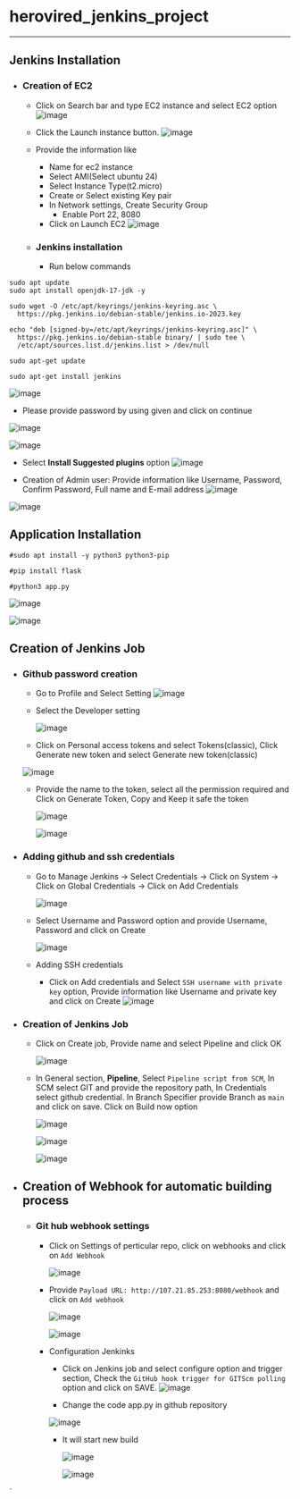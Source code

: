 # herovired_jenkins_project
---------------------------------------
## Jenkins Installation
- ### Creation of EC2
  - Click on Search bar and type EC2 instance and select EC2 option
    ![image](https://github.com/user-attachments/assets/66eff39f-a019-47f4-a4f8-70b1551544dd)

  - Click the Launch instance button.
  ![image](https://github.com/user-attachments/assets/d8957fff-481e-401f-81fc-9ae595b07075)

  - Provide the information like
    - Name for ec2 instance
    - Select AMI(Select ubuntu 24)
    - Select Instance Type(t2.micro)
    - Create or Select existing Key pair
    - In Network settings, Create Security Group
      - Enable Port 22, 8080
    - Click on Launch EC2
  ![image](https://github.com/user-attachments/assets/aa1c0d73-1894-44c2-9e4a-b0b79e535578)


  - ### Jenkins installation
    - Run below commands

```
sudo apt update
sudo apt install openjdk-17-jdk -y

```

```
sudo wget -O /etc/apt/keyrings/jenkins-keyring.asc \
  https://pkg.jenkins.io/debian-stable/jenkins.io-2023.key
```

```
echo "deb [signed-by=/etc/apt/keyrings/jenkins-keyring.asc]" \
  https://pkg.jenkins.io/debian-stable binary/ | sudo tee \
  /etc/apt/sources.list.d/jenkins.list > /dev/null
```

```
sudo apt-get update
```

```
sudo apt-get install jenkins
```

![image](https://github.com/user-attachments/assets/ad797145-6481-402f-b5d9-b4374472d2ca)

- Please provide password by using given and click on continue

![image](https://github.com/user-attachments/assets/a2b61548-1efd-4bee-9955-8218ae6ef321)

![image](https://github.com/user-attachments/assets/120263da-1e08-4a07-94ff-535e580fc17f)

- Select **Install Suggested plugins** option
  ![image](https://github.com/user-attachments/assets/a75e006e-28c1-4167-9a36-58b6aa3405f3)

- Creation of Admin user: Provide information like Username, Password, Confirm Password, Full name and   E-mail address
    ![image](https://github.com/user-attachments/assets/e70bb499-77a7-4115-b1ab-7b0e0e248190)

![image](https://github.com/user-attachments/assets/3a2acbfd-1b76-4377-8fce-1fa1aa663804)

## Application Installation

```
#sudo apt install -y python3 python3-pip
```
```
#pip install flask
```
```
#python3 app.py
```
![image](https://github.com/user-attachments/assets/50d63517-8526-4ac6-8ba4-388492bc058d)

![image](https://github.com/user-attachments/assets/106e14cc-8cf1-4e29-ae2b-5126e99e296d)

## Creation of Jenkins Job
- ### Github password creation
  - Go to Profile and Select Setting
    ![image](https://github.com/user-attachments/assets/2ee688c3-a45f-461e-8823-39a1f8896025)

  - Select the Developer setting

    ![image](https://github.com/user-attachments/assets/ceb599ca-477f-4f58-ae5b-4cbfe155b620)

  -  Click on Personal access tokens and select Tokens(classic), Click Generate new token and select Generate new token(classic)

    ![image](https://github.com/user-attachments/assets/2a0b8702-841c-4875-8738-ba3433491fdb)

  - Provide the name to the token, select all the permission required and Click on Generate Token, Copy and Keep it safe the token

    ![image](https://github.com/user-attachments/assets/5eee2738-0462-42e8-a714-b1fcd8fbd552)

    ![image](https://github.com/user-attachments/assets/dfc18817-98dc-4650-bb12-4413d2e42a0e)

- ### Adding github and ssh credentials
  - Go to Manage Jenkins ->  Select Credentials -> Click on System -> Click on Global Credentials -> Click on Add Credentials

    ![image](https://github.com/user-attachments/assets/a19b041d-349d-4f14-bf9d-42be25b4c1ca)

  - Select Username and Password option and provide Username, Password and click on Create

    ![image](https://github.com/user-attachments/assets/50584c6a-7cbf-45f6-b41d-0d2135e671ba)

  - Adding SSH credentials
    - Click on Add credentials and Select `SSH username with private key` option, Provide information like Username and private key and click on Create
      ![image](https://github.com/user-attachments/assets/89b167e8-e6d1-44ac-8a11-6bfeabc8d5fa)

- ### Creation of Jenkins Job
  - Click on Create job, Provide name and select Pipeline and click OK

    ![image](https://github.com/user-attachments/assets/9cfe2c83-ef19-4a3d-a94b-f46de61b8693)

  - In General section, **Pipeline**, Select `Pipeline script from SCM`, In SCM select GIT and provide the repository path, In Credentials select github credential. In Branch Specifier provide Branch as `main` and click on save. Click on Build now option

    ![image](https://github.com/user-attachments/assets/1a272184-993b-4ad6-a63b-39ada95baf39)

    ![image](https://github.com/user-attachments/assets/608d649c-3fd1-442d-9325-02cc31d86251)

    ![image](https://github.com/user-attachments/assets/36ea4174-23b6-4550-ba79-f3cce36d2e75)

- ## Creation of Webhook for automatic building process
  
  - ### Git hub webhook settings
    - Click on Settings of perticular repo, click on webhooks and click on `Add Webhook`

      ![image](https://github.com/user-attachments/assets/b16126ac-4b77-4f47-826f-7cac4fe62b1a)

    - Provide `Payload URL: http://107.21.85.253:8080/webhook` and click on `Add webhook`

      ![image](https://github.com/user-attachments/assets/14787990-81e4-4e4f-bdf8-3cd52f61d681)

      ![image](https://github.com/user-attachments/assets/5d0f79a3-a447-468e-9280-87a97fd577b1)

    - Configuration Jenkinks
      - Click on Jenkins job and select configure option and trigger section, Check the `GitHub hook trigger for GITScm polling` option and click on SAVE.
        ![image](https://github.com/user-attachments/assets/1ebca71e-a831-4832-aaa9-8cef69586479)

      - Change the code app.py in github repository

      ![image](https://github.com/user-attachments/assets/3d7afe24-2745-4b99-a958-c2f080fc41c8)

      - It will start new build

        ![image](https://github.com/user-attachments/assets/abd2395e-933d-4c73-9112-84344153090e)

        ![image](https://github.com/user-attachments/assets/62045f99-6b26-4982-89bc-e6dd536f725c)



       



  




        

`
        




      
      


    


  

    
    


      

    




    



























  


     
